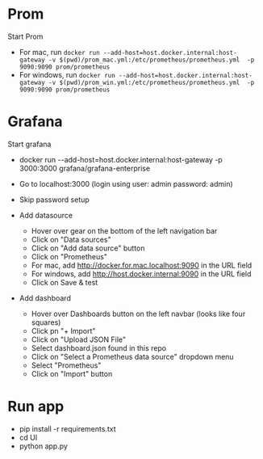 # Prom
Start Prom

- For mac, run `docker run --add-host=host.docker.internal:host-gateway -v $(pwd)/prom_mac.yml:/etc/prometheus/prometheus.yml  -p 9090:9090 prom/prometheus`
- For windows, run `docker run --add-host=host.docker.internal:host-gateway -v $(pwd)/prom_win.yml:/etc/prometheus/prometheus.yml  -p 9090:9090 prom/prometheus`

# Grafana
Start grafana

- docker run --add-host=host.docker.internal:host-gateway -p 3000:3000 grafana/grafana-enterprise

- Go to localhost:3000 (login using user: admin password: admin)

- Skip password setup

- Add datasource
    - Hover over gear on the bottom of the left navigation bar
    - Click on "Data sources"
    - Click on "Add data source" button
    - Click on "Prometheus"
    - For mac, add http://docker.for.mac.localhost:9090 in the URL field
    - For windows, add http://host.docker.internal:9090 in the URL field 
    - Click on Save & test

- Add dashboard
    - Hover over Dashboards button on the left navbar (looks like four squares)
    - Click pn "+ Import"
    - Click on "Upload JSON File"
    - Select dashboard.json found in this repo
    - Click on "Select a Prometheus data source" dropdown menu
    - Select "Prometheus"
    - Click on "Import" button

# Run app

- pip install -r requirements.txt
- cd UI
- python app.py